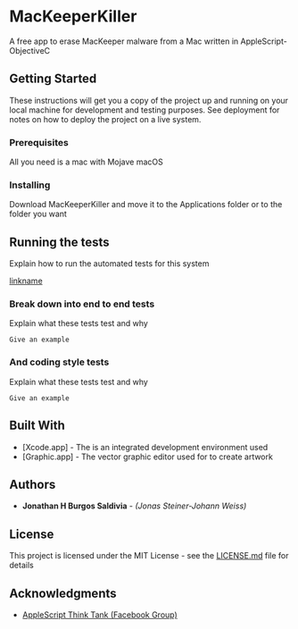 # MacKeeperKiller

A free app to erase MacKeeper malware from a Mac written in AppleScript-ObjectiveC

## Getting Started

These instructions will get you a copy of the project up and running on your local machine for development and testing purposes. See deployment for notes on how to deploy the project on a live system.

### Prerequisites

All you need is a mac with Mojave macOS

### Installing

Download MacKeeperKiller and move it to the Applications folder or to the folder you want

## Running the tests

Explain how to run the automated tests for this system

[linkname](https://github.com/jonathanburgossaldivia/MacKeeperKiller/blob/master/Preview.mov)

### Break down into end to end tests

Explain what these tests test and why

```
Give an example
```

### And coding style tests

Explain what these tests test and why

```
Give an example
```

## Built With

* [Xcode.app] - The is an integrated development environment used
* [Graphic.app] - The vector graphic editor used for to create artwork

## Authors

* **Jonathan H Burgos Saldivia** - *(Jonas Steiner-Johann Weiss)*

## License

This project is licensed under the MIT License - see the [LICENSE.md](LICENSE.md) file for details

## Acknowledgments

* [AppleScript Think Tank (Facebook Group)](https://www.facebook.com/groups/179313285447304/)
